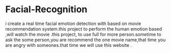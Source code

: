 # Facial-Recognition
i create a real time facial emotion detection with based on movie recommendation system.this project to perform the human emotion based ,will watch the movie .this project, to use full for more person.sometime to ask the some person,you are recommend the one movie name,that time you are angry with someones.that time we will use this website .   

